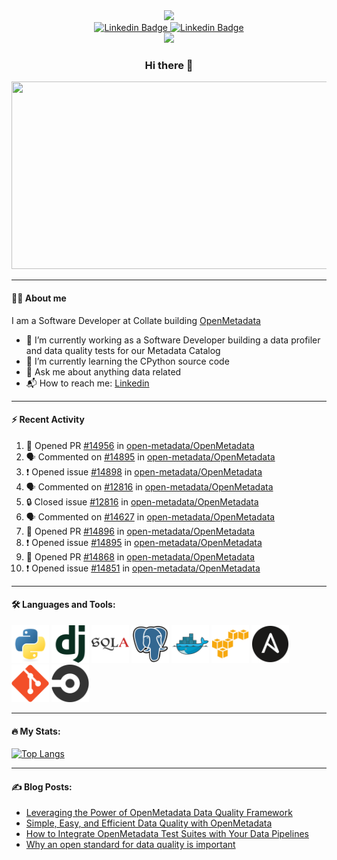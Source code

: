<div id="header" align="center">
  <img src="https://media.giphy.com/media/5eLDrEaRGHegx2FeF2/giphy.gif" width="100"/>
</div>
<div id="badges" align="center">
  <a href="https://www.linkedin.com/in/teddycrepineau/">
    <img src="https://shields.io/badge/Linkedin-blue?logo=linkedin&logoColor=white&style=for-the-badge" alt="Linkedin Badge"/>
  </a>
  <a href="https://medium.com/@teddycrpineau">
    <img src="https://shields.io/badge/Medium-black?logo=medium&logoColor=white&style=for-the-badge" alt="Linkedin Badge"/>
  </a>
</div>
<div align="center">
  <img src="https://komarev.com/ghpvc/?username=TeddyCr&color=blue&style=flat-square" />
</div>

<h3 align="center">
Hi there 👋
</h3>
<div align="center">
  <img src="https://media.giphy.com/media/L8K62iTDkzGX6/giphy.gif" width="600" height="300"/>
</div>

---

#### :technologist: About me
I am a Software Developer at Collate building <a href="https://open-metadata.org"/>OpenMetadata</a>
- 🔭 I’m currently working as a Software Developer building a data profiler and data quality tests for our Metadata Catalog
- 🐍 I’m currently learning the CPython source code
- 💬 Ask me about anything data related
- 📬 How to reach me: [Linkedin](https://shields.io/badge/Linkedin-blue?logo=linkedin&logoColor=white&style=for-the-badge)

---

#### ⚡️ Recent Activity
<!--START_SECTION:activity-->
1. 💪 Opened PR [#14956](https://github.com/open-metadata/OpenMetadata/pull/14956) in [open-metadata/OpenMetadata](https://github.com/open-metadata/OpenMetadata)
2. 🗣 Commented on [#14895](https://github.com/open-metadata/OpenMetadata/issues/14895#issuecomment-1915058391) in [open-metadata/OpenMetadata](https://github.com/open-metadata/OpenMetadata)
3. ❗ Opened issue [#14898](https://github.com/open-metadata/OpenMetadata/issues/14898) in [open-metadata/OpenMetadata](https://github.com/open-metadata/OpenMetadata)
4. 🗣 Commented on [#12816](https://github.com/open-metadata/OpenMetadata/issues/12816#issuecomment-1912333267) in [open-metadata/OpenMetadata](https://github.com/open-metadata/OpenMetadata)
5. 🔒 Closed issue [#12816](https://github.com/open-metadata/OpenMetadata/issues/12816) in [open-metadata/OpenMetadata](https://github.com/open-metadata/OpenMetadata)
6. 🗣 Commented on [#14627](https://github.com/open-metadata/OpenMetadata/issues/14627#issuecomment-1912328758) in [open-metadata/OpenMetadata](https://github.com/open-metadata/OpenMetadata)
7. 💪 Opened PR [#14896](https://github.com/open-metadata/OpenMetadata/pull/14896) in [open-metadata/OpenMetadata](https://github.com/open-metadata/OpenMetadata)
8. ❗ Opened issue [#14895](https://github.com/open-metadata/OpenMetadata/issues/14895) in [open-metadata/OpenMetadata](https://github.com/open-metadata/OpenMetadata)
9. 💪 Opened PR [#14868](https://github.com/open-metadata/OpenMetadata/pull/14868) in [open-metadata/OpenMetadata](https://github.com/open-metadata/OpenMetadata)
10. ❗ Opened issue [#14851](https://github.com/open-metadata/OpenMetadata/issues/14851) in [open-metadata/OpenMetadata](https://github.com/open-metadata/OpenMetadata)
<!--END_SECTION:activity-->

---

#### :hammer_and_wrench: Languages and Tools:
<div>
   <img src="https://github.com/devicons/devicon/blob/master/icons/python/python-original.svg" width="60" height="60"/>
   <img src="https://github.com/devicons/devicon/blob/master/icons/django/django-plain.svg" width="60" height="60"/>
   <img src="https://github.com/devicons/devicon/blob/master/icons/sqlalchemy/sqlalchemy-original.svg" width="60" height="60"/>
   <img src="https://github.com/devicons/devicon/blob/master/icons/postgresql/postgresql-original.svg" width="60" height="60"/>
   <img src="https://github.com/devicons/devicon/blob/master/icons/docker/docker-original.svg" width="60" height="60"/>
   <img src="https://github.com/devicons/devicon/blob/master/icons/amazonwebservices/amazonwebservices-original.svg" width="60" height="60"/>
   <img src="https://github.com/devicons/devicon/blob/master/icons/ansible/ansible-original.svg" width="60" height="60"/>
   <img src="https://github.com/devicons/devicon/blob/master/icons/git/git-original.svg" width="60" height="60"/>
   <img src="https://github.com/devicons/devicon/blob/master/icons/circleci/circleci-plain.svg" width="60" height="60"/>
</div>

---

#### 🔥 My Stats:
[![Top Langs](https://github-readme-stats.vercel.app/api/top-langs/?username=TeddyCr&layout=compact&hide=javascript,html,css)](https://github.com/anuraghazra/github-readme-stats)

---

#### ✍️ Blog Posts:
<!-- BLOG-POST-LIST:START -->
- [Leveraging the Power of OpenMetadata Data Quality Framework](https://blog.open-metadata.org/leveraging-the-power-of-openmetadata-data-quality-framework-385ba2d8eaf?source=rss-16e0670af08f------2)
- [Simple, Easy, and Efficient Data Quality with OpenMetadata](https://blog.open-metadata.org/simple-easy-and-efficient-data-quality-with-openmetadata-1c4e7d329364?source=rss-16e0670af08f------2)
- [How to Integrate OpenMetadata Test Suites with Your Data Pipelines](https://blog.open-metadata.org/how-to-integrate-openmetadata-test-suites-with-your-data-pipelines-d83fb55fa494?source=rss-16e0670af08f------2)
- [Why an open standard for data quality is important](https://blog.open-metadata.org/why-are-we-building-a-data-quality-standard-1753fae87259?source=rss-16e0670af08f------2)
<!-- BLOG-POST-LIST:END -->
